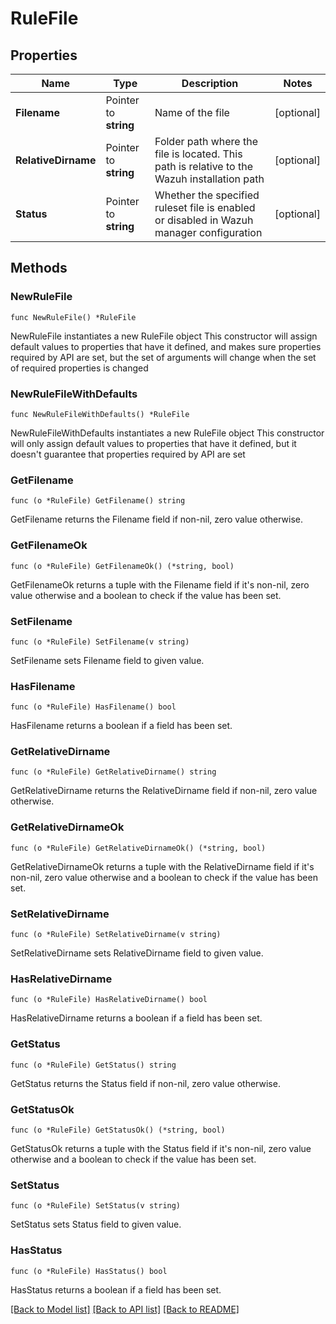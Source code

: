 # RuleFile

## Properties

Name | Type | Description | Notes
------------ | ------------- | ------------- | -------------
**Filename** | Pointer to **string** | Name of the file | [optional] 
**RelativeDirname** | Pointer to **string** | Folder path where the file is located. This path is relative to the Wazuh installation path | [optional] 
**Status** | Pointer to **string** | Whether the specified ruleset file is enabled or disabled in Wazuh manager configuration | [optional] 

## Methods

### NewRuleFile

`func NewRuleFile() *RuleFile`

NewRuleFile instantiates a new RuleFile object
This constructor will assign default values to properties that have it defined,
and makes sure properties required by API are set, but the set of arguments
will change when the set of required properties is changed

### NewRuleFileWithDefaults

`func NewRuleFileWithDefaults() *RuleFile`

NewRuleFileWithDefaults instantiates a new RuleFile object
This constructor will only assign default values to properties that have it defined,
but it doesn't guarantee that properties required by API are set

### GetFilename

`func (o *RuleFile) GetFilename() string`

GetFilename returns the Filename field if non-nil, zero value otherwise.

### GetFilenameOk

`func (o *RuleFile) GetFilenameOk() (*string, bool)`

GetFilenameOk returns a tuple with the Filename field if it's non-nil, zero value otherwise
and a boolean to check if the value has been set.

### SetFilename

`func (o *RuleFile) SetFilename(v string)`

SetFilename sets Filename field to given value.

### HasFilename

`func (o *RuleFile) HasFilename() bool`

HasFilename returns a boolean if a field has been set.

### GetRelativeDirname

`func (o *RuleFile) GetRelativeDirname() string`

GetRelativeDirname returns the RelativeDirname field if non-nil, zero value otherwise.

### GetRelativeDirnameOk

`func (o *RuleFile) GetRelativeDirnameOk() (*string, bool)`

GetRelativeDirnameOk returns a tuple with the RelativeDirname field if it's non-nil, zero value otherwise
and a boolean to check if the value has been set.

### SetRelativeDirname

`func (o *RuleFile) SetRelativeDirname(v string)`

SetRelativeDirname sets RelativeDirname field to given value.

### HasRelativeDirname

`func (o *RuleFile) HasRelativeDirname() bool`

HasRelativeDirname returns a boolean if a field has been set.

### GetStatus

`func (o *RuleFile) GetStatus() string`

GetStatus returns the Status field if non-nil, zero value otherwise.

### GetStatusOk

`func (o *RuleFile) GetStatusOk() (*string, bool)`

GetStatusOk returns a tuple with the Status field if it's non-nil, zero value otherwise
and a boolean to check if the value has been set.

### SetStatus

`func (o *RuleFile) SetStatus(v string)`

SetStatus sets Status field to given value.

### HasStatus

`func (o *RuleFile) HasStatus() bool`

HasStatus returns a boolean if a field has been set.


[[Back to Model list]](../README.md#documentation-for-models) [[Back to API list]](../README.md#documentation-for-api-endpoints) [[Back to README]](../README.md)


